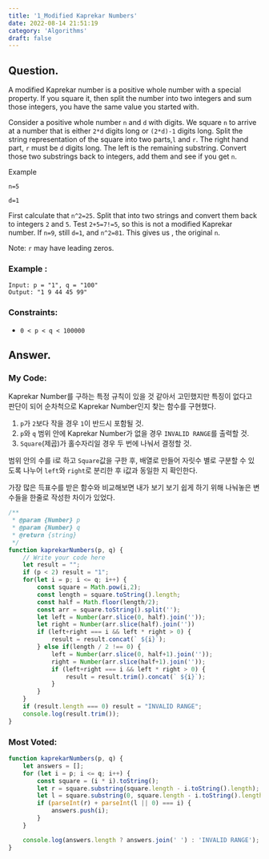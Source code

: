 ```yaml
---
title: '1_Modified Kaprekar Numbers'
date: 2022-08-14 21:51:19
category: 'Algorithms'
draft: false
---
```


## Question.

A modified Kaprekar number is a positive whole number with a special property. If you square it, then split the number into two integers and sum those integers, you have the same value you started with.

Consider a positive whole number `n` and `d` with digits. We square `n` to arrive at a number that is either `2*d` digits long or `(2*d)-1` digits long. Split the string representation of the square into two parts,`l` and `r`. The right hand part, `r` must be `d` digits long. The left is the remaining substring. Convert those two substrings back to integers, add them and see if you get `n`.

Example

`n=5`

`d=1`

First calculate that `n^2=25`. Split that into two strings and convert them back to integers `2` and `5`. Test `2+5=7!=5`, so this is not a modified Kaprekar number. If `n=9`, still `d=1`, and `n^2=81`. This gives us , the original `n`.

Note: `r` may have leading zeros.

### Example :
```
Input: p = "1", q = "100"
Output: "1 9 44 45 99"
```


### Constraints: 

- `0 < p < q < 100000`


## Answer.

### My Code:

Kaprekar Number를 구하는 특정 규칙이 있을 것 같아서 고민했지만 특징이 없다고 판단이 되어
순차척으로 Kaprekar Number인지 찾는 함수를 구현했다.
1. `p`가 `2`보다 작을 경우 `1`이 반드시 포함될 것.
2. `p`와 `q` 범위 안에 Kaprekar Number가 없을 경우 `INVALID RANGE`를 출력할 것.
3. `Square`(제곱)가 홀수자리일 경우 두 번에 나눠서 결정할 것.

범위 안의 수를 i로 하고 `Square`값을 구한 후, 배열로 만들어 자릿수 별로 구분할 수 있도록 나누어
`left`와 `right`로 분리한 후 i값과 동일한 지 확인한다.

가장 많은 득표수를 받은 함수와 비교해보면 내가 보기 보기 쉽게 하기 위해 나눠놓은 변수들을 한줄로 작성한 차이가 있었다.

```js
/**
 * @param {Number} p
 * @param {Number} q
 * @return {string}
 */
function kaprekarNumbers(p, q) {
    // Write your code here
    let result = "";
    if (p < 2) result = "1";
    for(let i = p; i <= q; i++) {
        const square = Math.pow(i,2);
        const length = square.toString().length;
        const half = Math.floor(length/2);
        const arr = square.toString().split('');
        let left = Number(arr.slice(0, half).join(''));
        let right = Number(arr.slice(half).join(''))
        if (left+right === i && left * right > 0) {
            result = result.concat(` ${i}`);
        } else if(length / 2 !== 0) {
            left = Number(arr.slice(0, half+1).join(''));
            right = Number(arr.slice(half+1).join(''));
            if (left+right === i && left * right > 0) {
                result = result.trim().concat(` ${i}`);
            }
        }
    }
    if (result.length === 0) result = "INVALID RANGE";
    console.log(result.trim());
}
```


### Most Voted:

```js
function kaprekarNumbers(p, q) {
    let answers = [];
    for (let i = p; i <= q; i++) {
        const square = (i * i).toString();
        let r = square.substring(square.length - i.toString().length);
        let l = square.substring(0, square.length - i.toString().length);
        if (parseInt(r) + parseInt(l || 0) === i) {
            answers.push(i);
        }
    }

    console.log(answers.length ? answers.join(' ') : 'INVALID RANGE');
}
```
